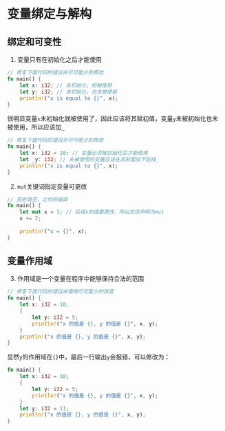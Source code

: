 # 变量绑定与解构

## 绑定和可变性

1. 变量只有在初始化之后才能使用

```rust
// 修复下面代码的错误并尽可能少的修改
fn main() {
    let x: i32; // 未初始化，但被使用
    let y: i32; // 未初始化，也未被使用
    println!("x is equal to {}", x); 
}

```

很明显变量`x`未初始化就被使用了，因此应该将其赋初值，变量`y`未被初始化也未被使用，所以应该加`_`

```rust
// 修复下面代码的错误并尽可能少的修改
fn main() {
    let x: i32 = 10; // 变量必须被初始化后才能使用
    let _y: i32; // 未被使用的变量应该在其前面加下划线_
    println!("x is equal to {}", x); 
}
```

2. `mut`关键词指定变量可更改

```rust
// 完形填空，让代码编译
fn main() {
    let mut x = 1; // 后续x的值要更改，所以应该声明为mut
    x += 2; 
    
    println!("x = {}", x); 
}
```

## 变量作用域

3. 作用域是一个变量在程序中能够保持合法的范围

```rust
// 修复下面代码的错误并使用尽可能少的改变
fn main() {
    let x: i32 = 10;
    {
        let y: i32 = 5;
        println!("x 的值是 {}, y 的值是 {}", x, y);
    }
    println!("x 的值是 {}, y 的值是 {}", x, y); 
}
```

显然`y`的作用域在`{}`中，最后一行输出`y`会报错，可以修改为：

```rust
fn main() {
    let x: i32 = 10;
    {
        let y: i32 = 5;
        println!("x 的值是 {}, y 的值是 {}", x, y);
    }
    let y: i32 = 11;
    println!("x 的值是 {}, y 的值是 {}", x, y); 
}
```
